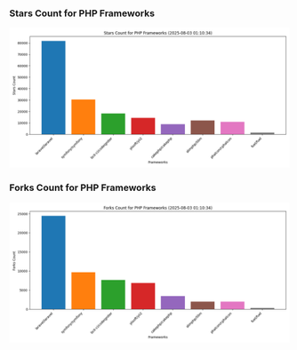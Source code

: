 ### Stars Count for PHP Frameworks

![Stars Chart](./archive/charts/20250803011034_stars_count.png)

### Forks Count for PHP Frameworks

![Forks Chart](./archive/charts/20250803011034_forks_count.png)

